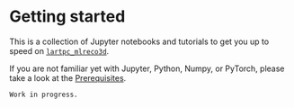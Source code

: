# Getting started

This is a collection of Jupyter notebooks and tutorials to get you up to speed on [`lartpc_mlreco3d`](https://github.com/DeepLearnPhysics/lartpc_mlreco3d).

If you are not familiar yet with Jupyter, Python, Numpy, or PyTorch, please take a look at the [Prerequisites](./Prerequisites/README.md).

```{caution}
Work in progress.
```
